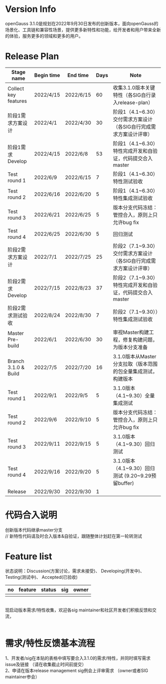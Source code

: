 # Version Info
openGauss 3.1.0是规划在2022年9月30日发布的创新版本，面向openGauss的场景化、工具链和兼容性场景，提供更多新特性和功能，给开发者和用户带来全新的体验，服务更多的领域和更多的用户。<br>


# Release Plan

| Stage  name          | Begin time | End time   | Days | Note                                      |
| -------------------- | ---------- | ---------- | ---- | ----------------------------------------- |
| Collect key features | 2022/4/15  | 2022/6/15 | 60   | 收集3.1.0版本关键特性（各SIG自行录入release-plan）   |
| 阶段1需求方案设计      | 2022/4/1  | 2022/4/30   | 30   | 阶段1（4.1~6.30）交付需求方案设计（各SIG自行完成需求方案设计评审）   |
| 阶段1需求Develop      | 2022/4/15  | 2022/6/8  | 53   | 阶段1（4.1~6.30）特性完成开发和自验证，代码提交合入master    |
| Test round 1         | 2022/6/9  | 2022/6/15  | 7   | 阶段1（4.1~6.30）特性测试验收    |
| Test round 2         | 2022/6/16 | 2022/6/20 | 5    | 阶段1（4.1~6.30）特性集成测试验收                         |
| Test round 3         | 2022/6/21 | 2022/6/25 | 5    | 版本分支代码冻结：管控合入，原则上只允许bug fix                            |
| Test round 4         | 2022/6/25 | 2022/6/30 | 5    | 回归测试                          |
| 阶段2需求方案设计      | 2022/7/1  | 2022/7/25   | 25   | 阶段2（7.1~9.30）交付需求方案设计（各SIG自行完成需求方案设计评审）  |
| 阶段2需求Develop      | 2022/7/15  | 2022/8/23  | 37   | 阶段2（7.1~9.30）特性完成开发和自验证，代码提交合入master    |
| 阶段2需求测试验收      | 2022/8/24  | 2022/8/30  | 7   | 阶段2（7.1~9.30））特性集成测试验收    |
| Master Pre-build      | 2022/6/1  | 2022/6/30  | 30    | 审视Master构建工程，修复构建问题，为版本分支准备     |
| Branch 3.1.0 & Build   | 2022/7/5  | 2022/7/20   | 16    | 3.1.0版本从Master分支拉取（版本范围的包全量集成测试，构建版本 |
| Test round 1         | 2022/9/1 | 2022/9/5 | 5    | 3.1.0版本（4.1~9.30）全量集成测试                          |
| Test round 2         | 2022/9/6 | 2022/9/10 | 5    | 版本分支代码冻结：管控合入，原则上只允许bug fix                        |
| Test round 3         | 2022/9/11 | 2022/9/15  | 5    |  3.1.0版本（4.1~9.30）回归测试    |
| Test round 4         | 2022/9/16  | 2022/9/20 | 5   |   3.1.0版本（4.1~9.30）回归测试 (9.20~9.29预留buffer)       |
| Release              | 2022/9/30 | 2022/9/30 | 1    |                                           |


# 代码合入说明
创新版本代码继承master分支 <br>
// 新特性代码请及时合入版本&自验证，跟随整体计划赶在第一轮转测试


# Feature list
状态说明：Discussion(方案讨论，需求未接受)、 Developing(开发中)、 Testing(测试中)、 Accepted(已验收) <br>

|no|feature|status|sig|owner|
|:------|:-------|:-------|:-------|:-------|
|       |        |        |        |        |
<br>
现启动版本需求/特性收集，欢迎各sig maintainer和社区开发者们积极反馈和交流，<br>
<br>

# 需求/特性反馈基本流程 <br />
1、开发者/sig在本贴的表格中填写要合入3.1.0的需求/特性，并同时填写需求issue及链接 （请在收集截止时间前提交）      <br>
2、申请在版本release management sig例会上评审需求 （owner或者SIG maintainer参会）
<br><br>